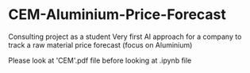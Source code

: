 # CEM-Aluminium-Price-Forecast

Consulting project as a student
Very first AI approach for a company to track a raw material price forecast (focus on Aluminium)

Please look at 'CEM'.pdf file before looking at .ipynb file
